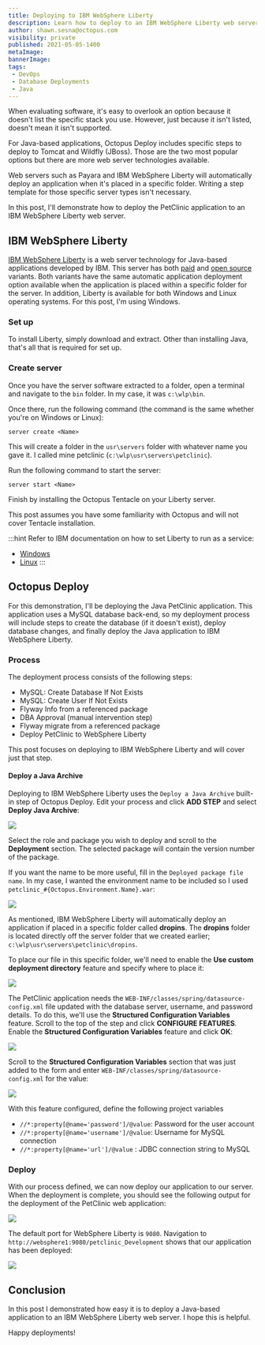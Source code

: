 ```yaml
---
title: Deploying to IBM WebSphere Liberty
description: Learn how to deploy to an IBM WebSphere Liberty web server with Octopus Deploy.
author: shawn.sesna@octopus.com
visibility: private
published: 2021-05-05-1400
metaImage: 
bannerImage: 
tags:
 - DevOps
 - Database Deployments
 - Java
---
```


When evaluating software, it's easy to overlook an option because it doesn't list the specific stack you use.  However, just because it isn't listed, doesn't mean it isn't supported.  

For Java-based applications, Octopus Deploy includes specific steps to deploy to Tomcat and Wildfly (JBoss).  Those are the two most popular options but there are more web server technologies available.  

Web servers such as Payara and IBM WebSphere Liberty will automatically deploy an application when it's placed in a specific folder. Writing a step template for those specific server types isn't necessary.  

In this post, I'll demonstrate how to deploy the PetClinic application to an IBM WebSphere Liberty web server.

## IBM WebSphere Liberty
[IBM WebSphere Liberty](https://www.ibm.com/cloud/websphere-liberty) is a web server technology for Java-based applications developed by IBM.  This server has both [paid](https://www.ibm.com/cloud/websphere-liberty/pricing) and [open source](https://openliberty.io/) variants.  Both variants have the same automatic application deployment option available when the application is placed within a specific folder for the server.  In addition, Liberty is available for both Windows and Linux operating systems.  For this post, I'm using Windows.

### Set up
To install Liberty, simply download and extract. Other than installing Java, that's all that is required for set up.

### Create server
Once you have the server software extracted to a folder, open a terminal and navigate to the `bin` folder. In my case, it was `c:\wlp\bin`.  

Once there, run the following command (the command is the same whether you're on Windows or Linux):

```
server create <Name>
```
This will create a folder in the `usr\servers` folder with whatever name you gave it. I called mine petclinic (`c:\wlp\usr\servers\petclinic`).

Run the following command to start the server:

```
server start <Name>
```
Finish by installing the Octopus Tentacle on your Liberty server. 

This post assumes you have some familiarity with Octopus and will not cover Tentacle installation.

:::hint
Refer to IBM documentation on how to set Liberty to run as a service:

- [Windows](https://www.ibm.com/support/pages/running-liberty-profile-server-microsoft-windows-service)
- [Linux](https://www.ibm.com/support/pages/running-websphere-liberty-service-linux)
:::

## Octopus Deploy
For this demonstration, I'll be deploying the Java PetClinic application.  This application uses a MySQL database back-end, so my deployment process will include steps to create the database (if it doesn't exist), deploy database changes, and finally deploy the Java application to IBM WebSphere Liberty.

### Process
The deployment process consists of the following steps:

- MySQL: Create Database If Not Exists
- MySQL: Create User If Not Exists
- Flyway Info from a referenced package
- DBA Approval (manual intervention step)
- Flyway migrate from a referenced package
- Deploy PetClinic to WebSphere Liberty

This post focuses on deploying to IBM WebSphere Liberty and will cover just that step.

#### Deploy a Java Archive
Deploying to IBM WebSphere Liberty uses the `Deploy a Java Archive` built-in step of Octopus Deploy.  Edit your process and click **ADD STEP** and select **Deploy Java Archive**:

![](octopus-deploy-java-archive.png)

Select the role and package you wish to deploy and scroll to the **Deployment** section.  The selected package will contain the version number of the package.  

If you want the name to be more useful, fill in the `Deployed package file name`.  In my case, I wanted the environment name to be included so I used `petclinic_#{Octopus.Environment.Name}.war`:

![](octopus-package-name.png)

As mentioned, IBM WebSphere Liberty will automatically deploy an application if placed in a specific folder called **dropins**.  The **dropins** folder is located directly off the server folder that we created earlier; `c:\wlp\usr\servers\petclinic\dropins`.  

To place our file in this specific folder, we'll need to enable the **Use custom deployment directory** feature and specify where to place it:

![](octopus-custom-directory.png)

The PetClinic application needs the `WEB-INF/classes/spring/datasource-config.xml` file updated with the database server, username, and password details.  To do this, we'll use the **Structured Configuration Variables** feature.  Scroll to the top of the step and click **CONFIGURE FEATURES**.  Enable the **Structured Configuration Variables** feature and click **OK**:

![](octopus-structured-configuration-variables.png)

Scroll to the **Structured Configuration Variables** section that was just added to the form and enter `WEB-INF/classes/spring/datasource-config.xml` for the value:

![](octopus-structured-configuration-variables-value.png)

With this feature configured, define the following project variables

- `//*:property[@name='password']/@value`: Password for the user account
- `//*:property[@name='username']/@value`: Username for MySQL connection
- `//*:property[@name='url']/@value` : JDBC connection string to MySQL

### Deploy
With our process defined, we can now deploy our application to our server.  When the deployment is complete, you should see the following output for the deployment of the PetClinic web application:

![](octopus-deployment-complete.png)

The default port for WebSphere Liberty is `9080`. Navigation to `http://websphere1:9080/petclinic_Development` shows that our application has been deployed:

![](websphere-petclinic.png)

## Conclusion
In this post I demonstrated how easy it is to deploy a Java-based application to an IBM WebSphere Liberty web server. I hope this is helpful.

Happy deployments!